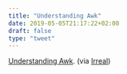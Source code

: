 ```yaml
---
title: "Understanding Awk"
date: 2019-05-05T21:17:22+02:00
draft: false
type: "tweet"
---
```

[Understanding Awk](https://devarea.com/understanding-awk-practical-guide). (via [Irreal](https://irreal.org/blog/?p=8021))
